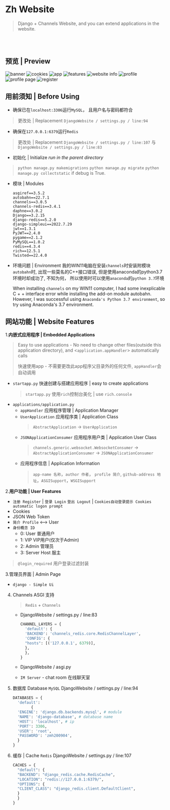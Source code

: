 # Zh Website
>Django + Channels Website, and you can extend applications in the website.

<br></br>
## 预览 | Preview
![banner](/preview/main-banner.PNG)
![cookies](/preview/cookies-adt.PNG)
![app](/preview/emapp.PNG)
![features](/preview/main-features.PNG)
![website info](/preview/main-info.PNG)
![profile](/preview/profile.PNG)
![profile page](/preview/profile-page.PNG)
![register](/preview/register.PNG)
## 用前须知 | Before Using
- 确保已在`localhost:3306`运行`MySQL`， 且用户名与密码都符合
>更改处 | Replacement `DjangoWebsite / settings.py / line:94`

- 确保在`127.0.0.1:6379`运行`Redis`
> 更改处 | Replacement `DjangoWebsite / settings.py / line:107` 与 `DjangoWebsite / settings.py / line:83` 

 - 初始化 | Initialize
 *run in the parent directory*
> `python manage.py makemigrations`
> `python manage.py migrate`
> `python manage.py collectstatic` if debug is True.

- 模块 | Modules
	```
	asgiref==3.5.2  
	autobahn==22.7.1  
	channels==3.0.5  
	channels-redis==3.4.1  
	daphne==3.0.2  
	Django==3.2.15  
	django-redis==5.2.0  
	django-simpleui==2022.7.29  
	jwt==1.3.1  
	PyJWT==2.4.0  
	pygame==2.1.2  
	PyMySQL==1.0.2  
	redis==4.3.4  
	rich==12.5.1  
	Twisted==22.4.0  
	```
- 环境问题 | Environment
我的WIN11电脑在安装`channels`时安装附模块`autobahn`时, 出现一些莫名的C++接口错误, 但是使用anaconda的python3.7环境时却成功了, 不知为何， 所以使用时可以使用`anaconda`的`python 3.7`环境

	When installing `channels` on my WIN11 computer, I had some inexplicable C + + interface error while installing the add-on module autobahn. However, I was successful using `Anaconda's Python 3.7 environment`, so try using Anaconda's 3.7 environment.

## 网站功能 | Website Features
1.**内嵌式应用程序 | Embedded Applications**
> Easy to use applications - No need to change other files(outside this application directory), and <`application.appHandler`> automatically calls  
> 
> 快速使用app - 不需要更改此app程序父目录外的任何文件, `appHandler`会自动调用

- `startapp.py` 快速创建与搭建应用程序 | easy to create applications
	> `startapp.py` 使用`rich`控制台美化 | use `rich.console`
- `applications/application.py` 
	- `appHandler` 应用程序管理 | Application Manager
	- `UserApplication` 应用程序类 | Application Class
		> `AbstractApplication` -> `UserApplication`
	- `JSONApplicationConsumer` 应用程序用户类 | Application User Class
		> `channels.generic.websocket.WebsocketConsumer` -> `AbstractApplicationConsumer` -> `JSONApplicationConsumer`
	- 应用程序信息 | Application Information
		> `app-name 名称`，`author 作者`， `profile 简介`, `github-address 地址`，`ASGISupport`，`WSGISupport` 
		
		
2.**用户功能 | User Features**
- `注册 Register` | `登录 Login` `登出 Logout` | `Cookies自动登录提示 Cookies automatic logon prompt`
- Cookies
- JSON Web Token
- `简介 Profile` <--> User
- `身份概念 ID`
	- 0: User 普通用户
	- 1:  VIP VIP用户(仅次于Admin)
	- 2: Admin 管理员
	- 3: Server Host 服主
> `@login_required` 用户登录过滤封装
> 

3.管理员界面 | Admin Page
- `django - Simple Ui`

4. Channels ASGI 支持
	> `Redis` + `Channels`
	
	- DjangoWebsite / settings.py / line:83
		```python
		CHANNEL_LAYERS = {  
		  'default': {  
		  'BACKEND': 'channels_redis.core.RedisChannelLayer',  
		  'CONFIG': {  
		  "hosts": [('127.0.0.1', 6379)],  
		  },  
		  },  
		}
		```

	- DjangoWebsite / asgi.py
	
	
	- `IM Server` - chat room 在线聊天室

6. 数据库 Database `MySQL`
DjangoWebsite / settings.py / line:94
	```python
	DATABASES = {  
	  'default':  
	        {  
	  'ENGINE': 'django.db.backends.mysql', # module  
	  'NAME': 'django-database', # database name  
	  'HOST': 'localhost', # ip  
	  'PORT': 3306,  
	  'USER': 'root',  
	  'PASSWORD': 'zmh200904',  
	  }  
	}
	```
7. 缓存 | Cache `Redis`
DjangoWebsite / settings.py / line:107
	```python
	CACHES = {  
	  "default": {  
	  "BACKEND": "django_redis.cache.RedisCache",  
	  "LOCATION": "redis://127.0.0.1:6379/",  
	  "OPTIONS": {  
	  "CLIENT_CLASS": "django_redis.client.DefaultClient",  
	  }  
	  }  
	}
	```

